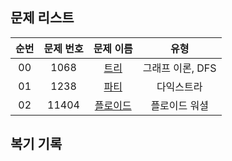 ## 문제 리스트

|          순번          |       문제 번호         |        문제 이름         |        유형         |
| :-----: | :-----: | :-----: | :-----: | 
| 00 | 1068 | <a href="https://www.acmicpc.net/problem/1068">트리</a> | 그래프 이론, DFS | 
| 01 | 1238 | <a href="https://www.acmicpc.net/problem/1238">파티</a> | 다익스트라 |
| 02 | 11404 | <a href="https://www.acmicpc.net/problem/11404">플로이드</a> | 플로이드 워셜 |

## 복기 기록
